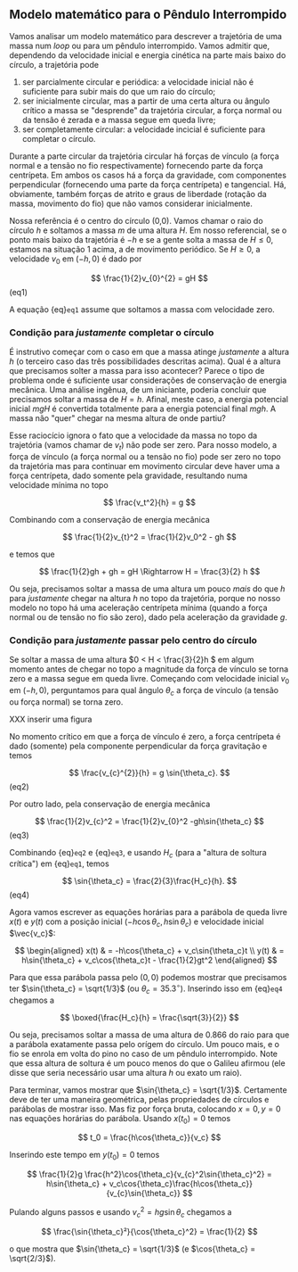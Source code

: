 ## Modelo matemático para o Pêndulo Interrompido

Vamos analisar um modelo matemático para descrever a trajetória de uma massa num *loop* ou para um pêndulo interrompido. Vamos admitir que, dependendo da velocidade inicial e energia cinética na parte mais baixo do círculo, a trajetória pode 
1. ser parcialmente circular e periódica: a velocidade inicial não é suficiente para subir mais do que um raio do círculo;
2. ser inicialmente circular, mas a partir de uma certa altura ou ângulo crítico a massa se "desprende" da trajetória circular, a força normal ou da tensão é zerada e a massa segue em queda livre;
3. ser completamente circular: a velocidade incicial é suficiente para completar o círculo.

Durante a parte circular da trajetória circular há forças de vínculo (a força normal e a tensão no fio respectivamente) fornecendo parte da força centrípeta. Em ambos os casos há a força da gravidade, com componentes perpendicular (fornecendo uma parte da força centrípeta) e tangencial. Há, obviamente, também forças de atrito e graus de liberdade (rotação da massa, movimento do fio) que não vamos considerar inicialmente.

Nossa referência é o centro do círculo (0,0). Vamos chamar o raio do círculo $h$ e soltamos a massa $m$ de uma altura $H$. Em nosso referencial, se o ponto mais baixo da trajetória é $-h$ e se a gente solta a massa de $H \leq 0$, estamos na situação 1 acima, a de movimento periódico.  Se $H \geq 0$, a velocidade $v_0$ em $(-h,0)$ é dado por

$$
\frac{1}{2}v_{0}^{2} = gH 
$$ (eq1)

A equação {eq}`eq1` assume que soltamos a massa com velocidade zero.

### Condição para *justamente* completar o círculo

É instrutivo começar com o caso em que a massa atinge *justamente* a altura $h$ (o terceiro caso das três possibilidades descritas acima). Qual é a altura que precisamos solter a massa para isso acontecer? Parece o tipo de problema onde é suficiente usar considerações de conservação de energia mecânica. Uma análise ingênua, de um iniciante, poderia concluir que precisamos soltar a massa de $H=h$. Afinal, meste caso, a energia potencial inicial $mgH$ é convertida totalmente para a energia potencial final $mgh$. A massa não "quer" chegar na mesma altura de onde partiu? 

Esse raciocício ignora o fato que a velocidade da massa no topo da trajetória (vamos chamar de $v_t$) não pode ser zero. Para nosso modelo, a força de vínculo (a força normal ou a tensão no fio) pode ser zero no topo da trajetória mas para continuar em movimento circular deve haver uma a força centrípeta, dado somente pela gravidade, resultando numa velocidade mínima no topo

$$ \frac{v_t^2}{h} = g $$

Combinando com a conservação de energia mecânica

$$ \frac{1}{2}v_{t}^2 = \frac{1}{2}v_0^2 - gh $$

e temos que

$$ \frac{1}{2}gh + gh = gH \Rightarrow H = \frac{3}{2} h $$

Ou seja, precisamos soltar a massa de uma altura um pouco *mais* do que $h$ para *justamente* chegar na altura $h$ no topo da trajetória, porque no nosso modelo no topo há uma aceleração centrípeta mínima (quando a força normal ou de tensão no fio são zero), dado pela aceleração da gravidade $g$.

### Condição para *justamente* passar pelo centro do círculo
Se soltar a massa de uma altura $0 < H <  \frac{3}{2}h $ em algum momento antes de chegar no topo a magnitude da força de vínculo se torna zero e a massa segue em queda livre. Começando com velocidade inicial $v_0$ em $(-h,0)$, perguntamos para qual ângulo $\theta_c$ a força de vínculo (a tensão ou força normal) se torna zero.

XXX inserir uma figura

No momento crítico em que a força de vínculo é zero, a força centrípeta é dado (somente) pela componente perpendicular da força gravitação e temos

$$
\frac{v_{c}^{2}}{h}  = g \sin{\theta_c}.
$$ (eq2)

Por outro lado, pela conservação de energia mecânica

$$
  \frac{1}{2}v_{c}^2 = \frac{1}{2}v_{0}^2 -gh\sin{\theta_c}
$$ (eq3)

Combinando {eq}`eq2` e {eq}`eq3`, e usando $H_c$ (para a "altura de soltura crítica") em {eq}`eq1`, temos

$$
  \sin{\theta_c} = \frac{2}{3}\frac{H_c}{h}.
$$ (eq4)

Agora vamos escrever as equações horárias para a parábola de queda livre $x(t)$ e $y(t)$ com a posição inicial $(-h\cos{\theta_c},h\sin{\theta_c})$ e velocidade inicial $\vec{v_c}$:

$$
\begin{aligned}
x(t) & = -h\cos{\theta_c} + v_c\sin{\theta_c}t  \\
y(t) & = h\sin{\theta_c} + v_c\cos{\theta_c}t - \frac{1}{2}gt^2
\end{aligned}
$$

Para que essa parábola passa pelo $(0,0)$ podemos mostrar que precisamos ter $\sin{\theta_c} = \sqrt{1/3}$ (ou $\theta_c = 35.3^{\circ}$). Inserindo isso em {eq}`eq4` chegamos a 

$$
  \boxed{\frac{H_c}{h} = \frac{\sqrt{3}}{2}}
$$

Ou seja, precisamos soltar a massa de uma altura de $0.866$ do raio para que a parábola exatamente passa pelo orígem do círculo. Um pouco mais, e o fio se enrola em volta do pino no caso de um pêndulo interrompido. Note que essa altura de soltura é um pouco menos do que o Galileu afirmou (ele disse que seria necessário usar uma altura $h$ ou exato um raio). 

Para terminar, vamos mostrar que $\sin{\theta_c} = \sqrt{1/3}$. Certamente deve de ter uma maneira geométrica, pelas propriedades de círculos e parábolas de mostrar isso. Mas fiz por força bruta, colocando $x=0, y=0$ nas equações horárias do parábola. Usando $x(t_0) = 0$ temos

$$
t_0 = \frac{h\cos{\theta_c}}{v_c}
$$

Inserindo este tempo em $y(t_0) = 0$ temos

$$
\frac{1}{2}g \frac{h^2}\cos{\theta_c}{v_{c}^2\sin{\theta_c}^2} = h\sin{\theta_c} + v_c\cos{\theta_c}\frac{h\cos{\theta_c}}{v_{c}\sin{\theta_c}}
$$

Pulando alguns passos e usando $v_{c}^2 = hg\sin{\theta_c}$ chegamos a 

$$
\frac{\sin{\theta_c}²}{\cos{\theta_c}^2} = \frac{1}{2}
$$

o que mostra que $\sin{\theta_c} = \sqrt{1/3}$ (e $\cos{\theta_c} = \sqrt{2/3}$).